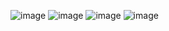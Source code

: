 ![image](https://github.com/user-attachments/assets/141aa202-4f57-4721-b50a-c88eb9c54043)
![image](https://github.com/user-attachments/assets/4cb7d2d7-6000-4018-b864-895691f955c2)
![image](https://github.com/user-attachments/assets/681af51e-1660-4b6c-a08e-9db8313a69fa)
![image](https://github.com/user-attachments/assets/5d8cf3a3-3acb-4c30-82ba-811a80569431)
